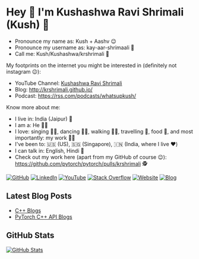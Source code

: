 # Hey 🙏 I'm Kushashwa Ravi Shrimali (Kush) 👋

- Pronounce my name as: Kush + Aashv 😉
- Pronounce my username as: kay-aar-shrimaali 🤍
- Call me: Kush/Kushashwa/krshrimali 💙

My footprints on the internet you might be interested in (definitely not instagram :wink:):

* YouTube Channel: [Kushashwa Ravi Shrimali](http://youtube.com/c/kushashwaraviShrimali/)
* Blog: http://krshrimali.github.io/
* Podcast: https://rss.com/podcasts/whatsupkush/

Know more about me:

- I live in: India (Jaipur) 🏡
- I am a: He 🕵️‍♂️
- I love: singing 👨‍🎤, dancing 👯‍♂️, walking 🚶‍♂️, travelling 🚀, food 🥫, and most importantly: my work 🧑‍💼
- I've been to: 🇺🇸 (US), 🇸🇬 (Singapore), 🇮🇳 (India, where I live ❤️)
- I can talk in: English, Hindi 🥇
- Check out my work here (apart from my GitHub of course 😉): https://github.com/pytorch/pytorch/pulls/krshrimali 🕵️

[![GitHub](https://img.shields.io/badge/GitHub-krshrimali-red)](https://github.com/krshrimali)
[![LinkedIn](https://img.shields.io/badge/LinkedIn-kushashwa-blue)](https://www.linkedin.com/in/kushashwa-ravi-shrimali-b6780152/)
[![YouTube](https://img.shields.io/badge/YouTube-kush-red)](https://youtube.com/c/kushashwaraviShrimali)
[![Stack Overflow](https://img.shields.io/badge/Stack&nbsp;Overflow-kushashwa-orange)](https://stackoverflow.com/users/2218021/kushashwa-ravi-shrimali)
[![Website](https://img.shields.io/badge/Website-krshrimali.github.io-green)](https://krshrimali.github.io/)
[![Blog](https://img.shields.io/badge/Blog-krshrimali.github.io/blog-yellowgreen)](https://krshrimali.github.io/)

## Latest Blog Posts

<!-- BLOG-POST-LIST:START -->
- [C++ Blogs](https://krshrimali.github.io/categories/cpp/)
- [PyTorch C++ API Blogs](https://krshrimali.github.io/categories/pytorch/)

<!-- - [Union Find: Problem and Implementation (Naive)](https://krshrimali.github.io/Union-Find-Problem-And-Impl/)
- [Prefer Scoped Enums Over Unscoped Enums (Notes)](https://krshrimali.github.io/Prefer-Scoped-Enums-Over-Unscoped-Enums/)
- [Prefer alias declarations to typedefs (Notes)](https://krshrimali.github.io/Alias-Declarations-over-Typedefs-CPP/)
- [Function Pointers and Function Objects in C++](https://krshrimali.github.io/Function-Pointers-And-Function-Objects-in-CPP/)
- [How Vectors Work in C++ (Part-3): Diving deep into mostly used methods of Vectors](https://krshrimali.github.io/How-Vectors-Work-in-C++-Part-3/)
- [How Vectors Work in C++ (Part-2): What happens when you initialize a vector?](https://krshrimali.github.io/How-Vectors-Work-in-C++-Part-2/)
- [How Vectors Work in C++ (Part-1): How does push_back work?](https://krshrimali.github.io/How-Vectors-Work-in-C++-Part-1/)
- [PyTorch C++ API Blogs](https://krshrimali.github.io/pytorch/) -->
<!-- BLOG-POST-LIST:END -->

## GitHub Stats

[![GitHub Stats](https://github-readme-stats.vercel.app/api?username=krshrimali&show_icons=true&icon_color=805AD5&text_color=718096&bg_color=ffffff00&hide_title=true&include_all_commits=true&count_private=true&hide_border=true)](https://krshrimali.github.io)

